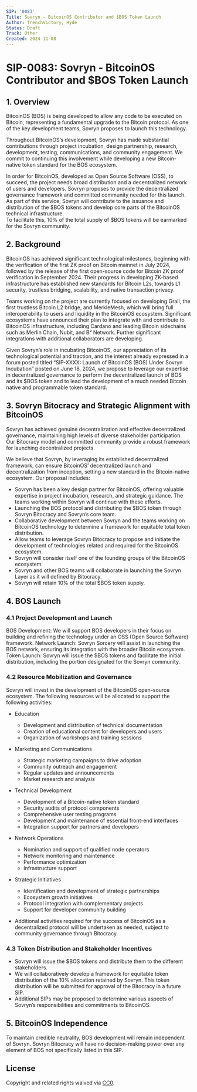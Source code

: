 ```yaml
---
SIP: '0083'
Title: Sovryn - BitcoinOS Contributor and $BOS Token Launch  
Author: frenchVictory, Hyde
Status: Draft
Track: Other
Created: 2024-11-08
---
```

# **SIP-0083: Sovryn - BitcoinOS Contributor and $BOS Token Launch**   

## 1. Overview 

BitcoinOS (BOS) is being developed to allow any code to be executed on Bitcoin, representing a fundamental upgrade to the Bitcoin protocol. 
As one of the key development teams, Sovryn proposes to launch this technology.  

Throughout BitcoinOS’s development, Sovryn has made substantial contributions through project incubation, design partnership, research, 
development, testing, communications, and community engagement. We commit to continuing this involvement while developing 
a new Bitcoin-native token standard for the BOS ecosystem.

In order for BitcoinOS, developed as Open Source Software (OSS), to succeed, the project needs broad distribution and 
a decentralized network of users and developers. Sovryn proposes to provide the decentralized governance framework and 
committed community needed for this launch. As part of this service, Sovryn will contribute to the issuance and 
distribution of the $BOS tokens and develop core parts of the BitcoinOS technical infrastructure.  
To facilitate this, 10% of the total supply of $BOS tokens will be earmarked for the Sovryn community.  

## 2. Background

BitcoinOS has achieved significant technological milestones, beginning with the verification of the first ZK proof on Bitcoin mainnet in July 2024, 
followed by the release of the first open-source code for Bitcoin ZK proof verification in September 2024. 
Their progress in developing ZK-based infrastructure has established new standards for Bitcoin L2s, towards L1 security, trustless bridging, 
scalability, and native transaction privacy.

Teams working on the project are currently focused on developing Grail, the first trustless Bitcoin L2 bridge, and MerkleMesh, 
which will bring full interoperability to users and liquidity in the BitcoinOS ecosystem. Significant ecosystems have announced 
their plan to integrate with and contribute to BitcoinOS infrastructure, including Cardano and leading Bitcoin sidechains such as 
Merlin Chain, Nubit, and B² Network. Further significant integrations with additional collaborators are developing.

Given Sovryn’s role in incubating BitcoinOS, our appreciation of its technological potential and traction, and the interest already expressed 
in a forum posted titled “SIP-XXXX: Launch of BitcoinOS (BOS) Under Sovryn Incubation” posted on June 18, 2024, we propose to leverage our 
expertise in decentralized governance to perform the decentralized launch of BOS and its $BOS token and to lead the development of a much 
needed Bitcoin native and programmable token standard.   

## 3. Sovryn Bitocracy and Strategic Alignment with BitcoinOS

Sovryn has achieved genuine decentralization and effective decentralized governance, maintaining high levels of diverse stakeholder participation. 
Our Bitocracy model and committed community provide a robust framework for launching decentralized projects.

We believe that Sovryn, by leveraging its established decentralized framework, can ensure BitcoinOS’ decentralized launch and decentralization from 
inception, setting a new standard in the Bitcoin-native ecosystem. Our proposal includes:

- Sovryn has been a key design partner for BitcoinOS, offering valuable expertise in project incubation, research, and strategic guidance. 
The teams working within Sovryn will continue with these efforts.
- Launching the BOS protocol and distributing the $BOS token through Sovryn Bitocracy and Sovryn’s core team.   
- Collaborative development between Sovryn and the teams working on BitcoinOS technology to determine a framework for equitable total token distribution.  
- Allow teams to leverage Sovryn Bitocracy to propose and initiate the development of technologies related and required for the BitcoinOS ecosystem.  
- Sovryn will consider itself one of the founding groups of the BitcoinOS ecosystem.  
- Sovryn and other BOS teams will collaborate in launching the Sovryn Layer as it will defined by Bitocracy.  
- Sovryn will retain 10% of the total $BOS token supply.  

## 4. BOS Launch
### 4.1 Project Development and Launch

  BOS Development: We will support BOS developers in their focus on building and refining the technology under an OSS (Open Source Software) framework.
  Network Launch: Sovryn Sorcery will assist in launching the BOS network, ensuring its integration with the broader Bitcoin ecosystem.
  Token Launch: Sovryn will issue the $BOS tokens and facilitate the initial distribution, including the portion designated for the Sovryn community.

### 4.2 Resource Mobilization and Governance

Sovryn will invest in the development of the BitcoinOS open-source ecosystem. The following resources will be allocated to support the following activities:

  - Education
      - Development and distribution of technical documentation
      - Creation of educational content for developers and users
      - Organization of workshops and training sessions
  - Marketing and Communications
      - Strategic marketing campaigns to drive adoption
      - Community outreach and engagement
      - Regular updates and announcements
      - Market research and analysis
  - Technical Development
      - Development of a Bitcoin-native token standard
      - Security audits of protocol components
      - Comprehensive user testing programs
      - Development and maintenance of essential front-end interfaces
      - Integration support for partners and developers
  - Network Operations
      - Nomination and support of qualified node operators
      - Network monitoring and maintenance
      - Performance optimization
      - Infrastructure support
  - Strategic Initiatives
      - Identification and development of strategic partnerships
      - Ecosystem growth initiatives
      - Protocol integration with complementary projects
      - Support for developer community building

  - Additional activities required for the success of BitcoinOS as a decentralized protocol will be undertaken as needed, 
subject to community governance through Bitocracy.

### 4.3 Token Distribution and Stakeholder Incentives

  - Sovryn will issue the $BOS tokens and distribute them to the different stakeholders.
  - We will collaboratively develop a framework for equitable token distribution of the 10% allocation retained by Sovryn. This token distribution will be submitted for approval of the Bitocracy in a future SIP.
  - Additional SIPs may be proposed to determine various aspects of Sovryn’s responsibilities and commitments to BitcoinOS.

## 5. BitcoinOS Independence

To maintain credible neutrality, BOS development will remain independent of Sovryn. Sovryn Bitocracy will have no decision-making power 
over any element of BOS not specifically listed in this SIP.

## License
Copyright and related rights waived via [CC0](https://creativecommons.org/publicdomain/zero/1.0/).
